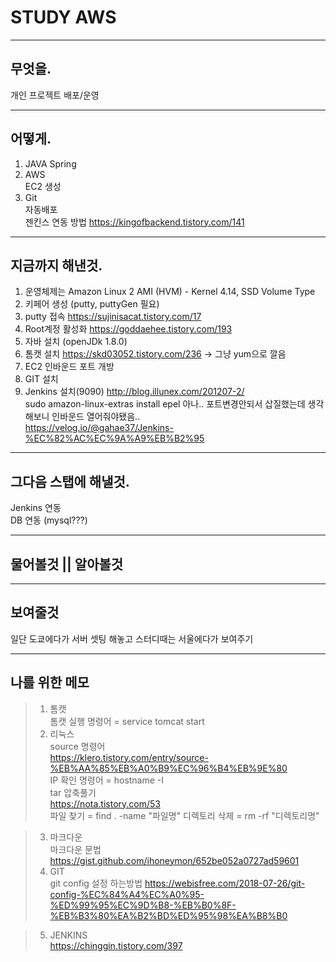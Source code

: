 # STUDY AWS

---

## 무엇을.
개인 프로젝트 배포/운영

---

## 어떻게.
1. JAVA Spring
2. AWS   
    EC2 생성
3. Git   
    자동배포    
    젠킨스 연동 방법 https://kingofbackend.tistory.com/141

---

## 지금까지 해낸것.
1. 운영체제는 Amazon Linux 2 AMI (HVM) - Kernel 4.14, SSD Volume Type
2. 키페어 생성 (putty, puttyGen 필요)
3. putty 접속 https://sujinisacat.tistory.com/17
4. Root계정 활성화 https://goddaehee.tistory.com/193
5. 자바 설치 (openJDk 1.8.0)
6. 톰캣 설치 https://skd03052.tistory.com/236 -> 그냥 yum으로 깔음   
7. EC2 인바운드 포트 개방
8. GIT 설치
9. Jenkins 설치(9090) http://blog.illunex.com/201207-2/   
     sudo amazon-linux-extras install epel
    아나.. 포트변경안되서 삽질했는데 생각해보니 인바운드 열어줘야됐음..   
    https://velog.io/@gahae37/Jenkins-%EC%82%AC%EC%9A%A9%EB%B2%95



---

## 그다음 스탭에 해낼것.
Jenkins 연동   
DB 연동 (mysql???)





---

## 물어볼것 || 알아볼것 


---

## 보여줄것
일단 도쿄에다가 서버 셋팅 해놓고 스터디때는 서울에다가 보여주기

---

## 나를 위한 메모   

> 1.  톰캣   
>  톰캣 실행 명령어 = service tomcat start    
> 2. 리눅스   
>   source 명령어   
    https://klero.tistory.com/entry/source-%EB%AA%85%EB%A0%B9%EC%96%B4%EB%9E%80   
>   IP 확인 명령어 = hostname -I   
>   tar 압축풀기    
    https://nota.tistory.com/53   
>   파일 찾기 = find . -name "파일명"
>   디렉토리 삭제 = rm -rf "디렉토리명"

> 3. 마크다운   
>   마크다운 문법    
    https://gist.github.com/ihoneymon/652be052a0727ad59601
> 4. GIT    
   git config 설정 하는방법 https://webisfree.com/2018-07-26/git-config-%EC%84%A4%EC%A0%95-%ED%99%95%EC%9D%B8-%EB%B0%8F-%EB%B3%80%EA%B2%BD%ED%95%98%EA%B8%B0
   

> 5. JENKINS   
    https://chinggin.tistory.com/397


